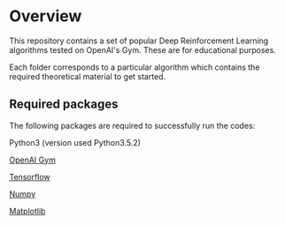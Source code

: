 # Overview
This repository contains a set of popular Deep Reinforcement Learning algorithms tested on OpenAI's Gym. These are for educational purposes. 

Each folder corresponds to a particular algorithm which contains the required theoretical material to get started.

## Required packages
The following packages are required to successfully run the codes:

Python3 (version used Python3.5.2)

[OpenAI Gym](https://github.com/openai/gym)

[Tensorflow](https://www.tensorflow.org/install/)

[Numpy](https://scipy.org/install.html)

[Matplotlib](https://matplotlib.org/users/installing.html)


